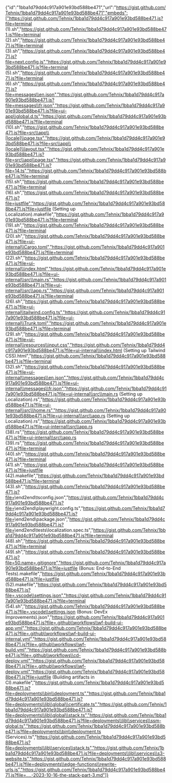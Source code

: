 {"id":"1bba1d79dd4c917a901e93bd588be471","url":"https://gist.github.com/Tehnix/1bba1d79dd4c917a901e93bd588be471","embeds":["https://gist.github.com/Tehnix/1bba1d79dd4c917a901e93bd588be471.js?file=terminal (1).sh","https://gist.github.com/Tehnix/1bba1d79dd4c917a901e93bd588be471.js?file=terminal (2).sh","https://gist.github.com/Tehnix/1bba1d79dd4c917a901e93bd588be471.js?file=terminal (3).sh","https://gist.github.com/Tehnix/1bba1d79dd4c917a901e93bd588be471.js?file=next.config.js","https://gist.github.com/Tehnix/1bba1d79dd4c917a901e93bd588be471.js?file=terminal (5).sh","https://gist.github.com/Tehnix/1bba1d79dd4c917a901e93bd588be471.js?file=terminal (6).sh","https://gist.github.com/Tehnix/1bba1d79dd4c917a901e93bd588be471.js?file=messages\\en.json","https://gist.github.com/Tehnix/1bba1d79dd4c917a901e93bd588be471.js?file=messages\\fr.json","https://gist.github.com/Tehnix/1bba1d79dd4c917a901e93bd588be471.js?file=ui-app\\global.d.ts","https://gist.github.com/Tehnix/1bba1d79dd4c917a901e93bd588be471.js?file=terminal (10).sh","https://gist.github.com/Tehnix/1bba1d79dd4c917a901e93bd588be471.js?file=src\\app\\[locale]\\page.tsx","https://gist.github.com/Tehnix/1bba1d79dd4c917a901e93bd588be471.js?file=src\\app\\[locale]\\layout.tsx","https://gist.github.com/Tehnix/1bba1d79dd4c917a901e93bd588be471.js?file=src\\app\\page.tsx","https://gist.github.com/Tehnix/1bba1d79dd4c917a901e93bd588be471.js?file=14.ts","https://gist.github.com/Tehnix/1bba1d79dd4c917a901e93bd588be471.js?file=terminal (15).sh","https://gist.github.com/Tehnix/1bba1d79dd4c917a901e93bd588be471.js?file=terminal (16).sh","https://gist.github.com/Tehnix/1bba1d79dd4c917a901e93bd588be471.js?file=justfile","https://gist.github.com/Tehnix/1bba1d79dd4c917a901e93bd588be471.js?file=justfile (Setting up Localization).makefile","https://gist.github.com/Tehnix/1bba1d79dd4c917a901e93bd588be471.js?file=terminal (19).sh","https://gist.github.com/Tehnix/1bba1d79dd4c917a901e93bd588be471.js?file=terminal (20).sh","https://gist.github.com/Tehnix/1bba1d79dd4c917a901e93bd588be471.js?file=ui-internal\\Cargo.toml","https://gist.github.com/Tehnix/1bba1d79dd4c917a901e93bd588be471.js?file=terminal (22).sh","https://gist.github.com/Tehnix/1bba1d79dd4c917a901e93bd588be471.js?file=ui-internal\\index.html","https://gist.github.com/Tehnix/1bba1d79dd4c917a901e93bd588be471.js?file=ui-internal\\src\\main.rs","https://gist.github.com/Tehnix/1bba1d79dd4c917a901e93bd588be471.js?file=ui-internal\\src\\app.rs","https://gist.github.com/Tehnix/1bba1d79dd4c917a901e93bd588be471.js?file=terminal (26).sh","https://gist.github.com/Tehnix/1bba1d79dd4c917a901e93bd588be471.js?file=ui-internal\\tailwind.config.ts","https://gist.github.com/Tehnix/1bba1d79dd4c917a901e93bd588be471.js?file=ui-internal\\Trunk.toml","https://gist.github.com/Tehnix/1bba1d79dd4c917a901e93bd588be471.js?file=terminal (29).sh","https://gist.github.com/Tehnix/1bba1d79dd4c917a901e93bd588be471.js?file=ui-internal\\resources\\input.css","https://gist.github.com/Tehnix/1bba1d79dd4c917a901e93bd588be471.js?file=ui-internal\\index.html (Setting up Tailwind CSS).html","https://gist.github.com/Tehnix/1bba1d79dd4c917a901e93bd588be471.js?file=terminal (32).sh","https://gist.github.com/Tehnix/1bba1d79dd4c917a901e93bd588be471.js?file=ui-internal\\messages\\en.json","https://gist.github.com/Tehnix/1bba1d79dd4c917a901e93bd588be471.js?file=ui-internal\\messages\\fr.json","https://gist.github.com/Tehnix/1bba1d79dd4c917a901e93bd588be471.js?file=ui-internal\\src\\main.rs (Setting up Localization).rs","https://gist.github.com/Tehnix/1bba1d79dd4c917a901e93bd588be471.js?file=ui-internal\\src\\home.rs","https://gist.github.com/Tehnix/1bba1d79dd4c917a901e93bd588be471.js?file=ui-internal\\src\\app.rs (Setting up Localization).rs","https://gist.github.com/Tehnix/1bba1d79dd4c917a901e93bd588be471.js?file=ui-internal\\src\\app.rs (38).rs","https://gist.github.com/Tehnix/1bba1d79dd4c917a901e93bd588be471.js?file=ui-internal\\src\\app.rs (39).rs","https://gist.github.com/Tehnix/1bba1d79dd4c917a901e93bd588be471.js?file=terminal (40).sh","https://gist.github.com/Tehnix/1bba1d79dd4c917a901e93bd588be471.js?file=terminal (41).sh","https://gist.github.com/Tehnix/1bba1d79dd4c917a901e93bd588be471.js?file=justfile (42).makefile","https://gist.github.com/Tehnix/1bba1d79dd4c917a901e93bd588be471.js?file=terminal (43).sh","https://gist.github.com/Tehnix/1bba1d79dd4c917a901e93bd588be471.js?file=<project>\\end2end\\tsconfig.json","https://gist.github.com/Tehnix/1bba1d79dd4c917a901e93bd588be471.js?file=<project>\\end2end\\playwright.config.ts","https://gist.github.com/Tehnix/1bba1d79dd4c917a901e93bd588be471.js?file=<project>\\end2end\\package.json","https://gist.github.com/Tehnix/1bba1d79dd4c917a901e93bd588be471.js?file=<project>\\end2end\\tests\\localization.spec.ts","https://gist.github.com/Tehnix/1bba1d79dd4c917a901e93bd588be471.js?file=terminal (48).sh","https://gist.github.com/Tehnix/1bba1d79dd4c917a901e93bd588be471.js?file=terminal (49).sh","https://gist.github.com/Tehnix/1bba1d79dd4c917a901e93bd588be471.js?file=50.name=.gitignore","https://gist.github.com/Tehnix/1bba1d79dd4c917a901e93bd588be471.js?file=justfile (Bonus: End-to-End Tests).makefile","https://gist.github.com/Tehnix/1bba1d79dd4c917a901e93bd588be471.js?file=justfile (52).makefile","https://gist.github.com/Tehnix/1bba1d79dd4c917a901e93bd588be471.js?file=.vscode\\settings.json","https://gist.github.com/Tehnix/1bba1d79dd4c917a901e93bd588be471.js?file=terminal (54).sh","https://gist.github.com/Tehnix/1bba1d79dd4c917a901e93bd588be471.js?file=.vscode\\settings.json (Bonus: DevEx Improvements).json","https://gist.github.com/Tehnix/1bba1d79dd4c917a901e93bd588be471.js?file=.github\\workflows\\wf-build-ui-app.yml","https://gist.github.com/Tehnix/1bba1d79dd4c917a901e93bd588be471.js?file=.github\\workflows\\wf-build-ui-internal.yml","https://gist.github.com/Tehnix/1bba1d79dd4c917a901e93bd588be471.js?file=.github\\workflows\\wf-build.yml","https://gist.github.com/Tehnix/1bba1d79dd4c917a901e93bd588be471.js?file=.github\\workflows\\cd-deploy.yml","https://gist.github.com/Tehnix/1bba1d79dd4c917a901e93bd588be471.js?file=.github\\workflows\\wf-deploy.yml","https://gist.github.com/Tehnix/1bba1d79dd4c917a901e93bd588be471.js?file=justfile (Building artifacts in CI).makefile","https://gist.github.com/Tehnix/1bba1d79dd4c917a901e93bd588be471.js?file=deployments\\bin\\deployment.ts","https://gist.github.com/Tehnix/1bba1d79dd4c917a901e93bd588be471.js?file=deployments\\lib\\global\\certificate.ts","https://gist.github.com/Tehnix/1bba1d79dd4c917a901e93bd588be471.js?file=deployments\\lib\\global\\stack.ts","https://gist.github.com/Tehnix/1bba1d79dd4c917a901e93bd588be471.js?file=deployments\\lib\\services\\ssm-global.ts","https://gist.github.com/Tehnix/1bba1d79dd4c917a901e93bd588be471.js?file=deployments\\bin\\deployment.ts (Services).ts","https://gist.github.com/Tehnix/1bba1d79dd4c917a901e93bd588be471.js?file=deployments\\lib\\services\\stack.ts","https://gist.github.com/Tehnix/1bba1d79dd4c917a901e93bd588be471.js?file=deployments\\lib\\services\\s3-website.ts","https://gist.github.com/Tehnix/1bba1d79dd4c917a901e93bd588be471.js?file=deployments\\edge-functions\\rewrite-urls.js","https://gist.github.com/Tehnix/1bba1d79dd4c917a901e93bd588be471.js?file=....-2023-10-16-the-stack-part-3.md"]}